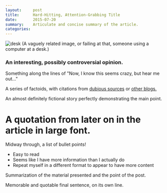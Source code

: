 ```yaml
---
layout:     post
title:      Hard-Hitting, Attention-Grabbing Title
date:       2015-07-20
summary:    Articulate and concise summary of the article.
categories: 
---
```


![desk](https://cloud.githubusercontent.com/assets/1424573/3378137/abac6d7c-fbe6-11e3-8e09-55745b6a8176.png)
(A vaguely related image, or failing at that, someone using a computer at a desk.)

### An interesting, possibly controversial opinion. 

Something along the lines of "Now, I know this seems crazy, but hear me out..."

A series of factoids, with citations from [dubious sources](http://gawker.com/) or [other blogs.](http://vsinha.com/)

An almost definitely fictional story perfectly demonstrating the main point.

# A quotation from later on in the article in large font.


Midway through, a list of bullet points!

* Easy to read
* Seems like I have more information than I actually do
* Repeat myself in a different format to appear to have more content


Summarization of the material presented and the point of the post.


Memorable and quotable final sentence, on its own line.